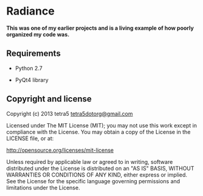 Radiance
========

**This was one of my earlier projects and is a living example of how poorly
organized my code was.**

Requirements
------------

* Python 2.7

* PyQt4 library

Copyright and license
---------------------

Copyright (c) 2013 tetra5 <tetra5dotorg@gmail.com>

Licensed under The MIT License (MIT); you may not use this work except in
compliance with the License. You may obtain a copy of the License in the
LICENSE file, or at:

http://opensource.org/licenses/mit-license

Unless required by applicable law or agreed to in writing, software distributed
under the License is distributed on an "AS IS" BASIS, WITHOUT WARRANTIES OR
CONDITIONS OF ANY KIND, either express or implied. See the License for the
specific language governing permissions and limitations under the License.
